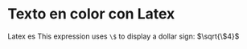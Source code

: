 
# Texto en color con Latex

Latex es 
This expression uses `\$` to display a dollar sign: $\sqrt{\$4}$